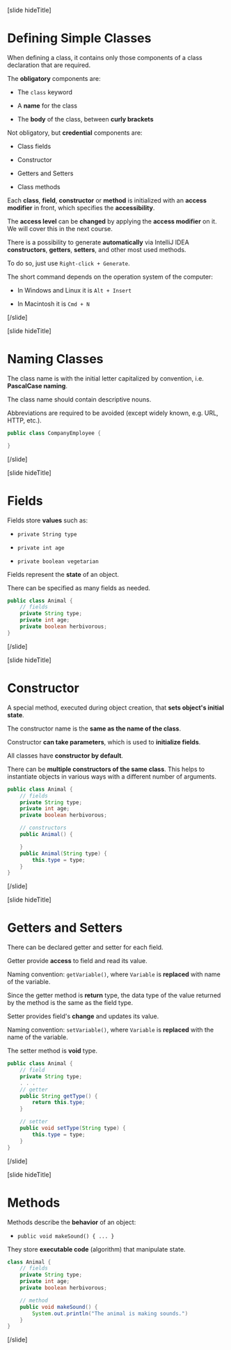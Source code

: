 [slide hideTitle]
# Defining Simple Classes

When defining a class, it contains only those components of a class declaration that are required.

The **obligatory** components are:

- The `class` keyword

- A **name** for the class

- The **body** of the class, between **curly brackets**

Not obligatory, but **credential** components are: 

- Class fields

- Constructor

- Getters and Setters

- Class methods

Each **class**, **field**, **constructor** or **method** is initialized with an **access modifier** in front, which specifies the **accessibility**. 

Тhe **access level** can be **changed** by applying the **access modifier** on it. We will cover this in the next course. 

There is a possibility to generate **automatically** via IntelliJ IDEA **constructors**, **getters**, **setters**, and other most used methods. 

To do so, just use `Right-click + Generate`. 

The short command depends on the operation system of the computer: 

- In Windows and Linux it is `Alt + Insert` 

- In Macintosh it is `Cmd + N`

[/slide]


[slide hideTitle]
# Naming Classes

The class name is with the initial letter capitalized by convention, i.e. **PascalCase naming**. 

The class name should contain descriptive nouns.

Abbreviations are required to be avoided (except widely known, e.g. URL, HTTP, etc.).

```java
public class CompanyEmployee {

}
```

[/slide]


[slide hideTitle]
# Fields

Fields store **values** such as:

- `private String type` 

- `private int age` 

- `private boolean vegetarian`

Fields represent the **state** of an object.

There can be specified as many fields as needed.


```java
public class Animal {
    // fields
    private String type;
    private int age;
    private boolean herbivorous;
}
```

[/slide]


[slide hideTitle]
# Constructor

A special method, executed during object creation, that **sets object's initial state**.

The constructor name is the **same as the name of the class**.

Constructor **can take parameters**, which is used to **initialize fields**.

All classes have **constructor by default**. 

There can be **multiple constructors of the same class**. This helps to instantiate objects in various ways with a different number of arguments.

```java
public class Animal {
    // fields
    private String type;
    private int age;
    private boolean herbivorous;

    // constructors
    public Animal() {

    }
    public Animal(String type) {
        this.type = type;
    }
}
```

[/slide]

[slide hideTitle]
# Getters and Setters

There can be declared getter and setter for each field.

Getter provide **access** to field and read its value. 

Naming convention: `getVariable()`, where `Variable` is **replaced** with name of the variable. 

Since the getter method is **return** type, the data type of the value returned by the method is the same as the field type.

Setter provides field's **change** and updates its value. 

Naming convention: `setVariable()`, where `Variable` is **replaced** with the name of the variable. 

The setter method is **void** type.

```java
public class Animal {
    // field
    private String type;
    . . .
    // getter
    public String getType() {
        return this.type;
    }

    // setter
    public void setType(String type) {
        this.type = type;
    }
}
```

[/slide]

[slide hideTitle]
# Methods

Methods describe the **behavior** of an object:

- `public void makeSound() { ... }`

They store **executable code** (algorithm) that manipulate state.

```java
class Animal {
    // fields
    private String type;
    private int age;
    private boolean herbivorous;

    // method
    public void makeSound() {
        System.out.println("The animal is making sounds.")
    }
}
```

[/slide]


